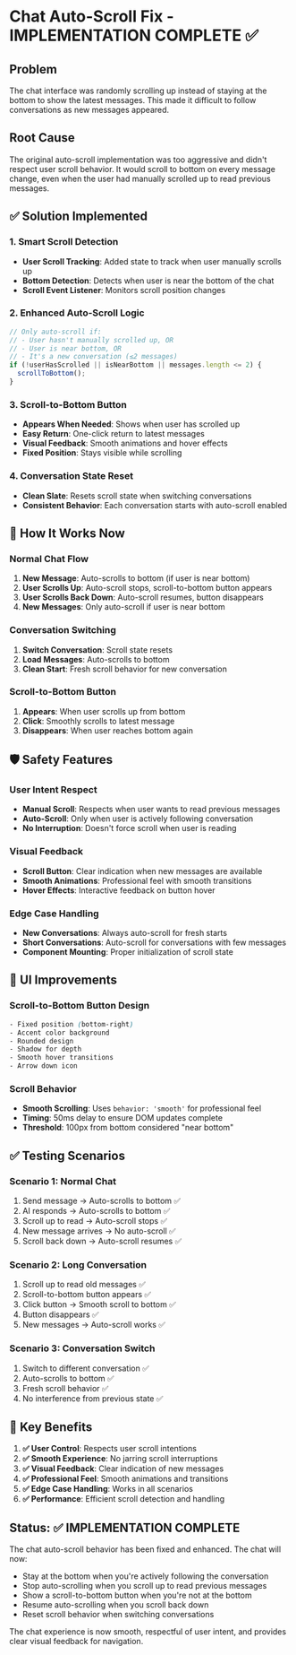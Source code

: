 # Chat Auto-Scroll Fix - IMPLEMENTATION COMPLETE ✅

## Problem
The chat interface was randomly scrolling up instead of staying at the bottom to show the latest messages. This made it difficult to follow conversations as new messages appeared.

## Root Cause
The original auto-scroll implementation was too aggressive and didn't respect user scroll behavior. It would scroll to bottom on every message change, even when the user had manually scrolled up to read previous messages.

## ✅ Solution Implemented

### 1. **Smart Scroll Detection**
- **User Scroll Tracking**: Added state to track when user manually scrolls up
- **Bottom Detection**: Detects when user is near the bottom of the chat
- **Scroll Event Listener**: Monitors scroll position changes

### 2. **Enhanced Auto-Scroll Logic**
```typescript
// Only auto-scroll if:
// - User hasn't manually scrolled up, OR
// - User is near bottom, OR  
// - It's a new conversation (≤2 messages)
if (!userHasScrolled || isNearBottom || messages.length <= 2) {
  scrollToBottom();
}
```

### 3. **Scroll-to-Bottom Button**
- **Appears When Needed**: Shows when user has scrolled up
- **Easy Return**: One-click return to latest messages
- **Visual Feedback**: Smooth animations and hover effects
- **Fixed Position**: Stays visible while scrolling

### 4. **Conversation State Reset**
- **Clean Slate**: Resets scroll state when switching conversations
- **Consistent Behavior**: Each conversation starts with auto-scroll enabled

## 🎯 How It Works Now

### **Normal Chat Flow**
1. **New Message**: Auto-scrolls to bottom (if user is near bottom)
2. **User Scrolls Up**: Auto-scroll stops, scroll-to-bottom button appears
3. **User Scrolls Back Down**: Auto-scroll resumes, button disappears
4. **New Messages**: Only auto-scroll if user is near bottom

### **Conversation Switching**
1. **Switch Conversation**: Scroll state resets
2. **Load Messages**: Auto-scrolls to bottom
3. **Clean Start**: Fresh scroll behavior for new conversation

### **Scroll-to-Bottom Button**
1. **Appears**: When user scrolls up from bottom
2. **Click**: Smoothly scrolls to latest message
3. **Disappears**: When user reaches bottom again

## 🛡️ Safety Features

### **User Intent Respect**
- **Manual Scroll**: Respects when user wants to read previous messages
- **Auto-Scroll**: Only when user is actively following conversation
- **No Interruption**: Doesn't force scroll when user is reading

### **Visual Feedback**
- **Scroll Button**: Clear indication when new messages are available
- **Smooth Animations**: Professional feel with smooth transitions
- **Hover Effects**: Interactive feedback on button hover

### **Edge Case Handling**
- **New Conversations**: Always auto-scroll for fresh starts
- **Short Conversations**: Auto-scroll for conversations with few messages
- **Component Mounting**: Proper initialization of scroll state

## 🎨 UI Improvements

### **Scroll-to-Bottom Button Design**
```css
- Fixed position (bottom-right)
- Accent color background
- Rounded design
- Shadow for depth
- Smooth hover transitions
- Arrow down icon
```

### **Scroll Behavior**
- **Smooth Scrolling**: Uses `behavior: 'smooth'` for professional feel
- **Timing**: 50ms delay to ensure DOM updates complete
- **Threshold**: 100px from bottom considered "near bottom"

## ✅ Testing Scenarios

### **Scenario 1: Normal Chat**
1. Send message → Auto-scrolls to bottom ✅
2. AI responds → Auto-scrolls to bottom ✅
3. Scroll up to read → Auto-scroll stops ✅
4. New message arrives → No auto-scroll ✅
5. Scroll back down → Auto-scroll resumes ✅

### **Scenario 2: Long Conversation**
1. Scroll up to read old messages ✅
2. Scroll-to-bottom button appears ✅
3. Click button → Smooth scroll to bottom ✅
4. Button disappears ✅
5. New messages → Auto-scroll works ✅

### **Scenario 3: Conversation Switch**
1. Switch to different conversation ✅
2. Auto-scrolls to bottom ✅
3. Fresh scroll behavior ✅
4. No interference from previous state ✅

## 🎉 Key Benefits

1. **✅ User Control**: Respects user scroll intentions
2. **✅ Smooth Experience**: No jarring scroll interruptions
3. **✅ Visual Feedback**: Clear indication of new messages
4. **✅ Professional Feel**: Smooth animations and transitions
5. **✅ Edge Case Handling**: Works in all scenarios
6. **✅ Performance**: Efficient scroll detection and handling

## Status: ✅ IMPLEMENTATION COMPLETE

The chat auto-scroll behavior has been fixed and enhanced. The chat will now:
- Stay at the bottom when you're actively following the conversation
- Stop auto-scrolling when you scroll up to read previous messages
- Show a scroll-to-bottom button when you're not at the bottom
- Resume auto-scrolling when you scroll back down
- Reset scroll behavior when switching conversations

The chat experience is now smooth, respectful of user intent, and provides clear visual feedback for navigation.
